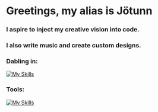 # Greetings, my alias is Jötunn

### I aspire to inject my creative vision into code.
### I also write music and create custom designs.

### Dabling in:
[![My Skills](https://skillicons.dev/icons?i=py,js,html,css)](https://skillicons.dev)

### Tools:
[![My Skills](https://skillicons.dev/icons?i=github,visualstudio,pycharm,flask)](https://skillicons.dev)

<!--
**JotunnheimExile/JotunnheimExile** is a ✨ _special_ ✨ repository because its `README.md` (this file) appears on your GitHub profile.

Here are some ideas to get you started:

- 🔭 I’m currently working on ...
- 🌱 I’m currently learning ...
- 👯 I’m looking to collaborate on ...
- 🤔 I’m looking for help with ...
- 💬 Ask me about ...
- 📫 How to reach me: ...
- 😄 Pronouns: ...
- ⚡ Fun fact: ...
-->
